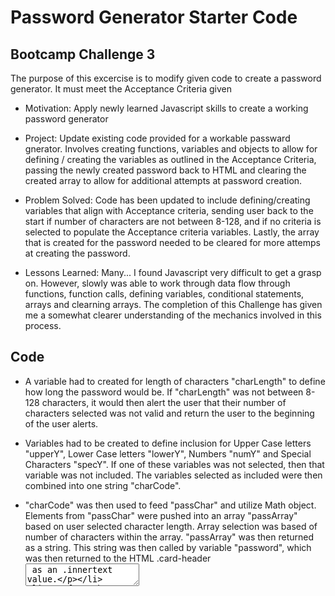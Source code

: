 # Password Generator Starter Code


## Bootcamp Challenge 3

The purpose of this excercise is to modify given code to create a password generator.  It must meet the Acceptance Criteria given

- Motivation: Apply newly learned Javascript skills to create a working password generator

- Project: Update existing code provided for a workable passward gnerator.  Involves creating functions, variables and objects to allow for defining / creating the variables as outlined in the Acceptance Criteria, passing the newly created password back to HTML and clearing the created array to allow for additional attempts at password creation.

- Problem Solved: Code has been updated to include defining/creating variables that align with Acceptance criteria, sending user back to the start if number of characters are not between 8-128, and if no criteria is selected to populate the Acceptance criteria variables.  Lastly, the array that is created for the password needed to be cleared for more attemps at creating the password.

- Lessons Learned: Many...  I found Javascript very difficult to get a grasp on.  However, slowly was able to work through data flow through functions, function calls, defining variables, conditional statements, arrays and clearning arrays.  The completion of this Challenge has given me a somewhat clearer understanding of the mechanics involved in this process.


## Code
- A variable had to created for length of characters "charLength" to define how long the password would be.  If "charLength" was not between 8-128 characters, it would then alert the user that their number of characters selected was not valid and return the user to the beginning of the user alerts.

- Variables had to be created to define inclusion for Upper Case letters "upperY", Lower Case letters "lowerY", Numbers "numY" and Special Characters "specY".  If one of these variables was not selected, then that variable was not included.  The variables selected as included were then combined into one string "charCode". 

- "charCode" was then used to feed "passChar" and utilize Math object.  Elements from "passChar" were pushed into an array "passArray" based on user selected character length.  Array selection was based of number of characters within the array.  "passArray" was then returned as a string.  This string was then called by variable "password", which was then returned to the HTML .card-header <textarea> as an .innertext value.

- After the password was returned to the .card-header <textarea>, "passArray" and variables had to be cleared to allow for consecutive runs of the program.  "passArray.length" was redefined as zero, and the variables (uppery, lowerY, numY and specY) were redefined as blank.  Otherwise, the previous password string would be added to the newly created string.  Every program pass would build upon the last and layer the previously returned password as part of the newly created password.



## Git

- Successfully cloned started code to local computer and created new 
Git repository (Challenge1A) to hold reworked code and README.md
https://github.com/RauchDavis13/Challenge1A.git

- Successfully created live Git based URL
https://rauchdavis13.github.io/Challenge1A/


## Thank you's....
Matt Kim
Dustin Erwin (TA)
Adam Howard
Amos Han